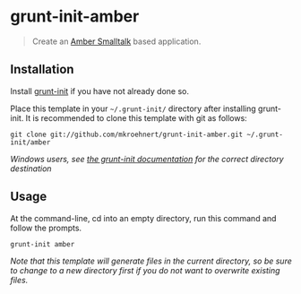 # grunt-init-amber

> Create an [Amber Smalltalk](http://amber-lang.net) based application.


## Installation
Install [grunt-init](http://gruntjs.com/project-scaffolding) if you have not already done so.

Place this template in your `~/.grunt-init/` directory after installing grunt-init.
It is recommended to clone this template with git as follows:

```
git clone git://github.com/mkroehnert/grunt-init-amber.git ~/.grunt-init/amber
```

_Windows users, see [the grunt-init documentation](http://gruntjs.com/project-scaffolding) for the correct directory destination_

## Usage

At the command-line, cd into an empty directory, run this command and follow the prompts.

```
grunt-init amber
```

_Note that this template will generate files in the current directory,
so be sure to change to a new directory first if you do not want to overwrite existing files._
